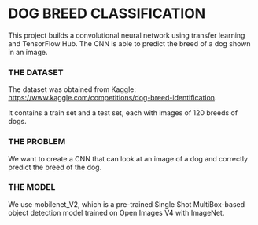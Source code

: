 # **DOG BREED CLASSIFICATION**
This project builds a convolutional neural network using transfer learning and TensorFlow Hub. The CNN is able to predict the breed of a dog shown in an image. 


### **THE DATASET**

The dataset was obtained from Kaggle: https://www.kaggle.com/competitions/dog-breed-identification.

It contains a train set and a test set, each with images of 120 breeds of dogs.

### **THE PROBLEM**

We want to create a CNN that can look at an image of a dog and correctly predict the breed of the dog. 

### **THE MODEL**</u>

We use mobilenet_V2, which is a pre-trained Single Shot MultiBox-based object detection model trained on Open Images V4 with ImageNet.
